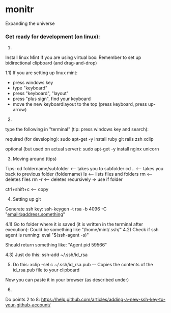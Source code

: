 # monitr
Expanding the universe


### Get ready for development (on linux):
1)

Install linux Mint
If you are using virtual box: Remember to set up bidirectional clipboard (and drag-and-drop)

1.1)
If you are setting up linux mint:
 - press windows key
 - type "keyboard"
 - press "keyboard", "layout"
 - press "plus sign", find your keyboard
 - move the new keyboardlayout to the top (press keyboard, press up-arrow)
 
2)
type the following in "terminal" (tip: press windows key and search):

required (for developing):
sudo apt-get -y install ruby git rails zsh xclip

optional (but used on actual server):
sudo apt-get -y install nginx unicorn

3) Moving around (tips)

Tips: cd foldername/subfolder <-- takes you to subfolder
cd .. <-- takes you back to previous folder (foldername)
ls <-- lists files and folders 
rm <-- deletes files
rm -r <-- deletes recursively => use if folder

ctrl+shift+c <-- copy


4) Setting up git

Generate ssh key:
ssh-keygen -t rsa -b 4096 -C "email@address.something"

4.1) Go to folder where it is saved (it is written in the terminal after execution):
Could be something like "/home/mint/.ssh/"
4.2) Check if ssh agent is running:
eval "$(ssh-agent -s)"

Should return something like: "Agent pid 59566"

4.3) Just do this:
ssh-add ~/.ssh/id_rsa

5) Do this:
xclip -sel c  ~/.ssh/id_rsa.pub
-- Copies the contents of the id_rsa.pub file to your clipboard

Now you can paste it in your browser (as described under)

6)
Do points 2 to 8: https://help.github.com/articles/adding-a-new-ssh-key-to-your-github-account/
